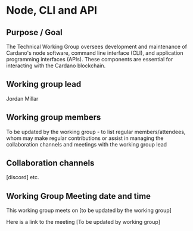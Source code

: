 # Node, CLI and API

## Purpose / Goal

The Technical Working Group oversees development and maintenance of Cardano's node software, command line interface (CLI), and application programming interfaces (APIs). These components are essential for interacting with the Cardano blockchain.

## Working group lead

Jordan Millar

## Working group members

To be updated by the working group - to list regular members/attendees, whom may make regular contributions or assist in managing the collaboration channels and meetings with the working group lead

## Collaboration channels

\[discord] etc.

## Working Group Meeting date and time

This working group meets on \[to be updated by the working group]

Here is a link to the meeting \[To be updated by working group]

